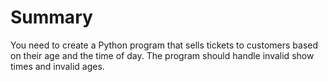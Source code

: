 # Summary

You need to create a Python program that sells tickets to customers based on their age and the time of day. The program should handle invalid show times and invalid ages.